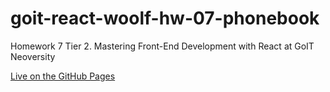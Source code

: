 # goit-react-woolf-hw-07-phonebook
Homework 7 Tier 2. Mastering Front-End Development with React at GoIT Neoversity

[Live on the GitHub Pages](https://stdev33.github.io/goit-react-woolf-hw-07-phonebook/)
